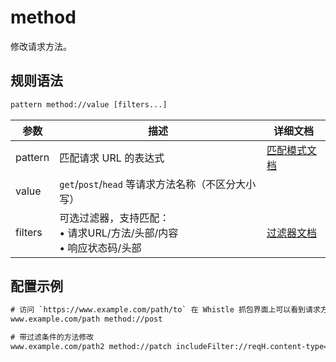 # method
修改请求方法。

## 规则语法
``` txt
pattern method://value [filters...]
```

| 参数    | 描述                                                         | 详细文档                  |
| ------- | ------------------------------------------------------------ | ------------------------- |
| pattern | 匹配请求 URL 的表达式                                        | [匹配模式文档](./pattern) |
| value   | `get`/`post`/`head` 等请求方法名称（不区分大小写） |    |
| filters | 可选过滤器，支持匹配：<br/>• 请求URL/方法/头部/内容<br/>• 响应状态码/头部 | [过滤器文档](./filters) |

## 配置示例
``` txt
# 访问 `https://www.example.com/path/to` 在 Whistle 抓包界面上可以看到请求方法为 `POST`
www.example.com/path method://post

# 带过滤条件的方法修改
www.example.com/path2 method://patch includeFilter://reqH.content-type=multipart/form-data
```
